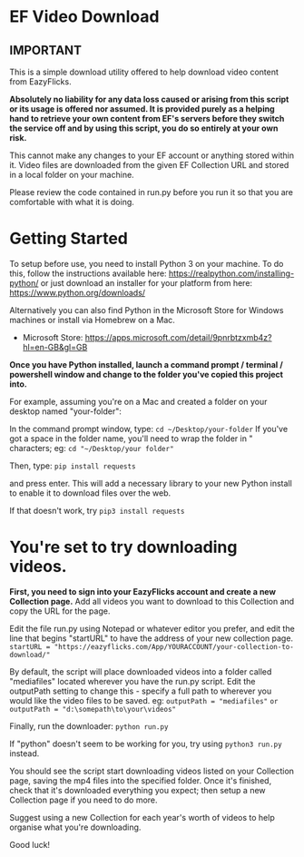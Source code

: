# EF Video Download

## IMPORTANT
This is a simple download utility offered to help download video content from EazyFlicks.

**Absolutely no liability for any data loss caused or arising from this script or its usage is offered nor assumed. 
It is provided purely as a helping hand to retrieve your own content from EF's servers before they switch the service off and by using this script, you do so entirely at your own risk.**

This cannot make any changes to your EF account or anything stored within it. 
Video files are downloaded from the given EF Collection URL and stored in a local folder on your machine. 

Please review the code contained in run.py before you run it so that you are comfortable with what it is doing.


# Getting Started
To setup before use, you need to install Python 3 on your machine.
To do this, follow the instructions available here: https://realpython.com/installing-python/ or just download an installer for your platform from here: https://www.python.org/downloads/

Alternatively you can also find Python in the Microsoft Store for Windows machines or install via Homebrew on a Mac.

* Microsoft Store: https://apps.microsoft.com/detail/9pnrbtzxmb4z?hl=en-GB&gl=GB


**Once you have Python installed, launch a command prompt / terminal / powershell window and change to the folder you've copied this project into.**

For example, assuming you're on a Mac and created a folder on your desktop named "your-folder": 

In the command prompt window, type:
`cd ~/Desktop/your-folder`
If you've got a space in the folder name, you'll need to wrap the folder in " characters; eg: `cd "~/Desktop/your folder"`


Then, type: 
`pip install requests`

and press enter. This will add a necessary library to your new Python install to enable it to download files over the web. 

If that doesn't work, try 
`pip3 install requests`

# You're set to try downloading videos. 

**First, you need to sign into your EazyFlicks account and create a new Collection page.**
Add all videos you want to download to this Collection and copy the URL for the page. 

Edit the file run.py using Notepad or whatever editor you prefer, and edit the line that begins "startURL" to have the address of your new collection page.
`startURL = "https://eazyflicks.com/App/YOURACCOUNT/your-collection-to-download/"`

By default, the script will place downloaded videos into a folder called "mediafiles" located wherever you have the run.py script. 
Edit the outputPath setting to change this - specify a full path to wherever you would like the video files to be saved.  eg:
`outputPath = "mediafiles"`
`or outputPath = "d:\somepath\to\your\videos"`

Finally, run the downloader: 
`python run.py`

If "python" doesn't seem to be working for you, try using `python3 run.py` instead. 

You should see the script start downloading videos listed on your Collection page, saving the mp4 files into the specified folder.
Once it's finished, check that it's downloaded everything you expect; then setup a new Collection page if you need to do more. 

Suggest using a new Collection for each year's worth of videos to help organise what you're downloading. 

Good luck! 
